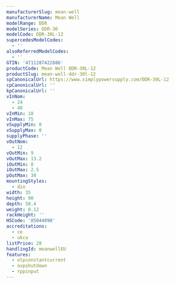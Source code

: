 ```yaml
---
manufacturerSlug: mean-well
manufacturerName: Mean Well
modelRange: DDR
modelSeries: DDR-30
modelCode: DDR-30L-12
supercedesModelCodes:
  - ''
alsoReferredModelCodes:
  - ''
GTIN: '4711287422886'
productCode: Mean Well DDR-30L-12
productSlug: mean-well-ddr-30l-12
spCanonicalUrl: https://www.simplypowersupply.com/DDR-30L-12
cpCanonicalUrl: ''
kpCanonicalUrl: ''
vInNom:
  - 24
  - 48
vInMin: 18
vInMax: 75
vSupplyMin: 0
vSupplyMax: 0
supplyPhase: ''
vOutNom:
  - 12
vOutMin: 9
vOutMax: 13.2
iOutMin: 0
iOutMax: 2.5
pOutMax: 30
mountingStyles:
  - din
width: 35
height: 90
depth: 58.4
weight: 0.12
rackHeight: ''
HSCode: '85044090'
accreditations:
  - ce
  - ukca
listPrice: 28
handlingId: meanwellEU
features:
  - olpconstantcurrent
  - ovpshutdown
  - rppinput
---
```

